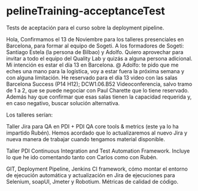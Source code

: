 pelineTraining-acceptanceTest
===============================

Tests  de aceptación para el curso sobre la deployment pipeline.



Hola,
Confirmamos el 13 de Noviembre para los talleres presenciales en Barcelona, para formar al equipo de Sogeti. 
A los formadores de Sogeti: Santiago Estela (la persona de Bilbao) y Adolfo.
Quiero aprovechar para invitar a todo el equipo del Quality Lab y quizás a alguna persona adicional.  
Mi intención es estar el día 13 en Barcelona.
@ Adolfo: te pido que me eches una mano para la logística, voy a estar fuera la próxima semana y con alguna limitación.
He reservado para el día 13 video con las salas Barcelona Success (P14 H12); DCW1.06.B52 Videoconferencia, salvo tramo de 1 a 2, que se puede negociar con Paul Charette que lo tiene reservado.  Además hay que confirmar que esas salas tienen la capacidad requerida y, en caso negativo, buscar solución alternativa.

Los talleres serían:

Taller Jira para QA  en PDI + PDI QA core tools & metrics (este ya lo ha impartido Rubén). Hemos acordado que lo actualizaremos al nuevo Jira y nueva manera de trabajar cuando tengamos material disponible.

Taller PDI Continuous Integration and Test Automation Framework.  Incluye lo que he ido comentando tanto con Carlos como con Rubén.

GIT, Deployment Pipeline, Jenkins CI framework, cómo montar el entorno de ejecución automática y actualización en Jira de ejecuciones para Selenium, soapUI, Jmeter y Robotium. Métricas de calidad de código.



